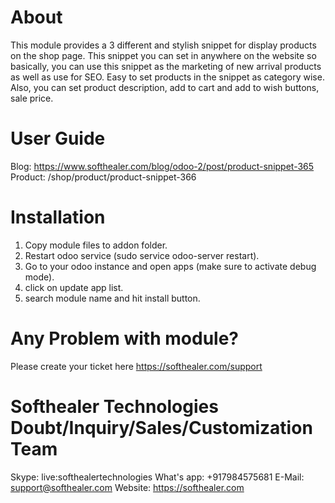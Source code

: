 About
============
This module provides a 3 different and stylish snippet for display products on the shop page. This snippet you can set in anywhere on the website so basically, you can use this snippet as the marketing of new arrival products as well as use for SEO. Easy to set products in the snippet as category wise. Also, you can set product description, add to cart and add to wish buttons, sale price.

User Guide
============
Blog: https://www.softhealer.com/blog/odoo-2/post/product-snippet-365
Product: /shop/product/product-snippet-366

Installation
============
1) Copy module files to addon folder.
2) Restart odoo service (sudo service odoo-server restart).
3) Go to your odoo instance and open apps (make sure to activate debug mode).
4) click on update app list.
5) search module name and hit install button.

Any Problem with module?
=====================================
Please create your ticket here https://softhealer.com/support

Softhealer Technologies Doubt/Inquiry/Sales/Customization Team
=====================================
Skype: live:softhealertechnologies
What's app: +917984575681
E-Mail: support@softhealer.com
Website: https://softhealer.com

